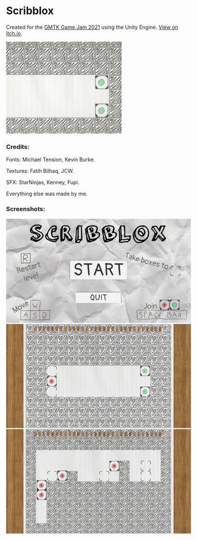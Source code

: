 # Scribblox

Created for the [GMTK Game Jam 2021](https://itch.io/jam/gmtk-2021) using the Unity Engine. [View on itch.io](https://flyce-9998.itch.io/scribblox).

![Preview](https://github.com/Flyce9998/Joined-Together/blob/main/_pictures/preview.gif)

### Credits:

Fonts: Michael Tension,  Kevin Burke.

Textures: Fatih Bilhaq, JCW.

SFX: StarNinjas, Kenney, Fupi.

Everything else was made by me.

### Screenshots:

![Start Menu](https://github.com/Flyce9998/Joined-Together/blob/main/_pictures/picture_start.png)
![Sample Stage](https://github.com/Flyce9998/Joined-Together/blob/main/_pictures/picture_1.png)
![Sample Stage](https://github.com/Flyce9998/Joined-Together/blob/main/_pictures/picture_3.png)

